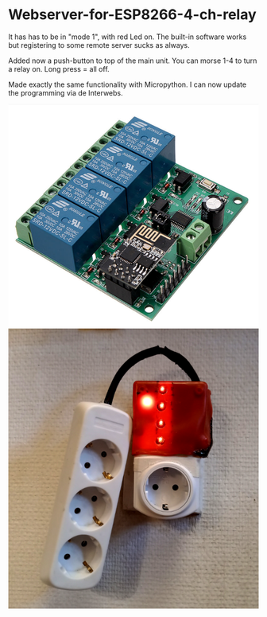 # Webserver-for-ESP8266-4-ch-relay

It has has to be in "mode 1", with red Led on.  The built-in software works but registering to some remote server sucks as always.

Added now a push-button to top of the main unit. You can morse 1-4 to turn a relay on. Long press = all off.

Made exactly the same functionality with Micropython. I can now update the programming via de Interwebs.

<img src=kuva.png>

<img src=topseli.png>
